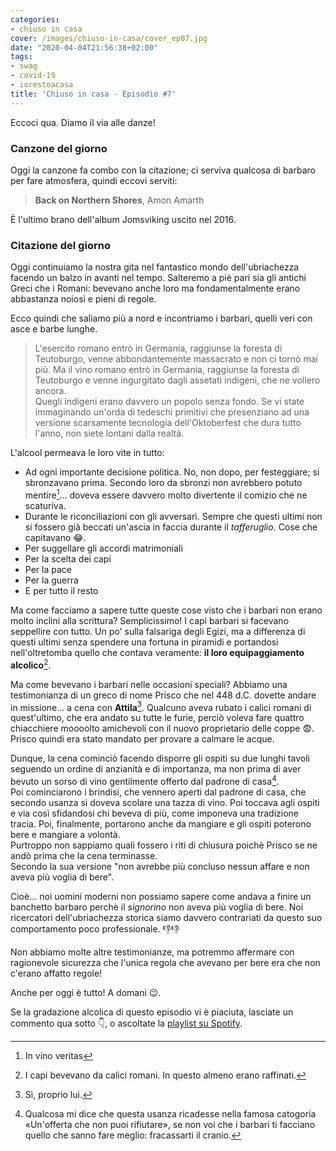 ```yaml
---
categories:
- chiuso in casa
cover: /images/chiuso-in-casa/cover_ep07.jpg
date: "2020-04-04T21:56:38+02:00"
tags:
- swag
- covid-19
- iorestoacasa
title: 'Chiuso in casa - Episodio #7'
---
```

Eccoci qua. Diamo il via alle danze!

### Canzone del giorno
Oggi la canzone fa combo con la citazione; ci serviva qualcosa di barbaro per fare
atmosfera, quindi eccovi serviti:

> **Back on Northern Shores**, Amon Amarth

È l'ultimo brano dell'album Jomsviking uscito nel 2016.

### Citazione del giorno
Oggi continuiamo la nostra gita nel fantastico mondo dell'ubriachezza facendo un
balzo in avanti nel tempo. Salteremo a piè pari sia gli antichi Greci che i Romani:
bevevano anche loro ma fondamentalmente erano abbastanza noiosi e pieni di regole.

Ecco quindi che saliamo più a nord e incontriamo i barbari, quelli veri con asce
e barbe lunghe.

> L'esercito romano entrò in Germania, raggiunse la foresta di Teutoburgo, venne
abbondantemente massacrato e non ci tornò mai più. Ma il vino romano entrò in
Germania, raggiunse la foresta di Teutoburgo e venne ingurgitato dagli assetati
indigeni, che ne vollero ancora.  
Quegli indigeni erano davvero un popolo senza fondo. Se vi state immaginando un'orda
di tedeschi primitivi che presenziano ad una versione scarsamente tecnologia
dell'Oktoberfest che dura tutto l'anno, non siete lontani dalla realtà.

L'alcool permeava le loro vite in tutto:

* Ad ogni importante decisione politica. No, non dopo, per festeggiare; si sbronzavano
prima. Secondo loro da sbronzi non avrebbero potuto mentire[^0]...
 doveva essere davvero molto divertente il comizio che ne scaturiva.
* Durante le riconciliazioni con gli avversari. Sempre che questi ultimi non si
fossero già beccati un'ascia in faccia durante il _tafferuglio_. Cose che capitavano 😂.
* Per suggellare gli accordi matrimoniali
* Per la scelta dei capi
* Per la pace
* Per la guerra
* E per tutto il resto

Ma come facciamo a sapere tutte queste cose visto che i barbari non erano molto inclini
alla scrittura? Semplicissimo! I capi barbari si facevano seppellire con tutto. Un po' sulla
falsariga degli Egizi, ma a differenza di questi ultimi senza spendere una fortuna in piramidi
e portandosi nell'oltretomba quello che contava veramente: **il loro equipaggiamento alcolico**[^1].

Ma come bevevano i barbari nelle occasioni speciali? Abbiamo una testimonianza di
un greco di nome Prisco che nel 448 d.C. dovette andare in missione... a cena con **Attila**[^2].
Qualcuno aveva rubato i calici romani di quest'ultimo, che era andato
su tutte le furie, perciò voleva fare quattro chiacchiere moooolto
amichevoli con il nuovo proprietario delle coppe 😨. Prisco quindi era stato mandato per provare a calmare le acque.  

Dunque, la cena cominciò facendo disporre gli ospiti su due lunghi tavoli seguendo
un ordine di anzianità e di importanza, ma non prima di aver bevuto un sorso di vino
gentilmente offerto dal padrone di casa[^3].  
Poi cominciarono i brindisi, che vennero aperti dal padrone di casa, che secondo usanza
si doveva scolare una tazza di vino. Poi toccava agli ospiti e via così sfidandosi
 chi beveva di più, come imponeva una tradizione tracia. Poi, finalmente, portarono
 anche da mangiare e gli ospiti poterono bere e  mangiare a volontà.  
Purtroppo non sappiamo quali fossero i riti di chiusura poichè Prisco se ne andò
prima che la cena terminasse.   
Secondo la sua versione "non avrebbe più concluso nessun affare e non aveva più voglia di bere".

Cioè... noi uomini moderni non possiamo sapere come andava a finire un banchetto
barbaro perchè il _signorino_ non aveva più voglia di bere. Noi ricercatori dell'ubriachezza
storica siamo davvero contrariati da questo suo comportamento poco professionale. 👎👎

Non abbiamo molte altre testimonianze, ma potremmo affermare con ragionevole sicurezza
che l'unica regola che avevano per bere era che non c'erano affatto regole!

Anche per oggi è tutto! A domani 😉.

Se la gradazione alcolica di questo episodio vi è piaciuta, lasciate un commento qua sotto 👇,
o ascoltate la [playlist su Spotify](https://spoti.fi/3apGc1X).  

[^0]: In vino veritas
[^1]: I capi bevevano da calici romani. In questo almeno erano raffinati.
[^2]: Sì, proprio lui.
[^3]: Qualcosa mi dice che questa usanza ricadesse nella famosa catogoria «Un'offerta
che non puoi rifiutare», se non voi che i barbari ti facciano quello che sanno fare
meglio: fracassarti il cranio.
